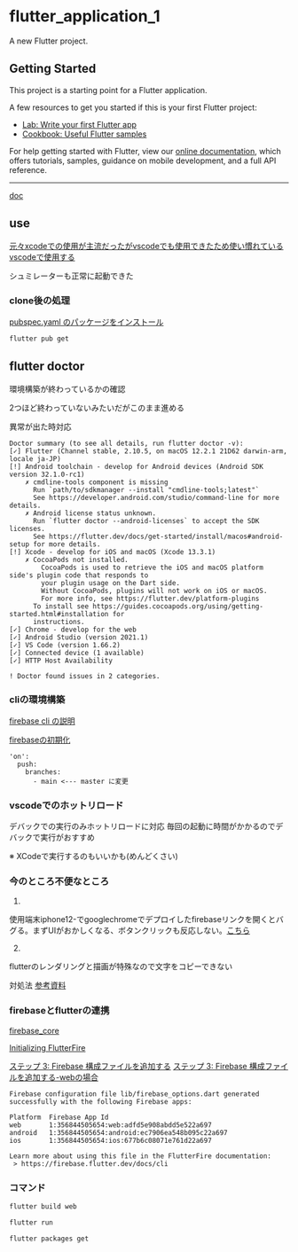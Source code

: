# flutter_application_1

A new Flutter project.

## Getting Started

This project is a starting point for a Flutter application.

A few resources to get you started if this is your first Flutter project:

- [Lab: Write your first Flutter app](https://flutter.dev/docs/get-started/codelab)
- [Cookbook: Useful Flutter samples](https://flutter.dev/docs/cookbook)

For help getting started with Flutter, view our
[online documentation](https://flutter.dev/docs), which offers tutorials,
samples, guidance on mobile development, and a full API reference.

----

[doc](https://docs.flutter.dev/search?q=navigate)

## use

[元々xcodeでの使用が主流だったがvscodeでも使用できたため使い慣れているvscodeで使用する](https://qiita.com/apricotcomic/items/7ff53950e10fcff212d2)

シュミレーターも正常に起動できた

### clone後の処理

[pubspec.yaml のパッケージをインストール](https://laox.com/ja/uhq6)

```bash
flutter pub get 
```

## flutter doctor

環境構築が終わっているかの確認

2つほど終わっていないみたいだがこのまま進める

異常が出た時対応

```
Doctor summary (to see all details, run flutter doctor -v):
[✓] Flutter (Channel stable, 2.10.5, on macOS 12.2.1 21D62 darwin-arm, locale ja-JP)
[!] Android toolchain - develop for Android devices (Android SDK version 32.1.0-rc1)
    ✗ cmdline-tools component is missing
      Run `path/to/sdkmanager --install "cmdline-tools;latest"`
      See https://developer.android.com/studio/command-line for more details.
    ✗ Android license status unknown.
      Run `flutter doctor --android-licenses` to accept the SDK licenses.
      See https://flutter.dev/docs/get-started/install/macos#android-setup for more details.
[!] Xcode - develop for iOS and macOS (Xcode 13.3.1)
    ✗ CocoaPods not installed.
        CocoaPods is used to retrieve the iOS and macOS platform side's plugin code that responds to
        your plugin usage on the Dart side.
        Without CocoaPods, plugins will not work on iOS or macOS.
        For more info, see https://flutter.dev/platform-plugins
      To install see https://guides.cocoapods.org/using/getting-started.html#installation for
      instructions.
[✓] Chrome - develop for the web
[✓] Android Studio (version 2021.1)
[✓] VS Code (version 1.66.2)
[✓] Connected device (1 available)
[✓] HTTP Host Availability

! Doctor found issues in 2 categories.
```

### cliの環境構築

[firebase cli の説明](https://zenn.dev/pressedkonbu/articles/deploy-flutter-web-app-with-firebase-hosting)

[firebaseの初期化](https://firebase.google.com/docs/cli?hl=ja#macos)

```
'on':
  push:
    branches:
      - main <--- master に変更
```

### vscodeでのホットリロード

デバックでの実行のみホットリロードに対応
毎回の起動に時間がかかるのでデバックで実行がおすすめ

※ XCodeで実行するのもいいかも(めんどくさい)

### 今のところ不便なところ

1.
使用端末iphone12-でgooglechromeでデプロイしたfirebaseリンクを開くとバグる。まずUIがおかしくなる、ボタンクリックも反応しない。[こちら](https://www.amazon.co.jp/-/en/gp/video/detail/B09PRQJVB2/ref=atv_wl_hom_c_unkc_1_9?language=en)

2.
flutterのレンダリングと描画が特殊なので文字をコピーできない

対処法
[参考資料](https://qiita.com/sekitaka_1214/items/24f021605ef4961c746e)

### firebaseとflutterの連携

[firebase_core](https://pub.dev/packages/firebase_core)

[Initializing FlutterFire](https://firebase.flutter.dev/docs/overview/)

[ステップ 3: Firebase 構成ファイルを追加する](https://firebase.google.com/docs/flutter/setup?platform=ios)
[ステップ 3: Firebase 構成ファイルを追加する-webの場合](https://firebase.google.com/docs/projects/learn-more#config-files-objects)

```
Firebase configuration file lib/firebase_options.dart generated successfully with the following Firebase apps:

Platform  Firebase App Id
web       1:356844505654:web:adfd5e908abdd5e522a697
android   1:356844505654:android:ec7906ea548b095c22a697
ios       1:356844505654:ios:677b6c08071e761d22a697

Learn more about using this file in the FlutterFire documentation:
 > https://firebase.flutter.dev/docs/cli
 ```

 ### コマンド

```bash
flutter build web
```

```bash
flutter run
```

```bash
flutter packages get
```